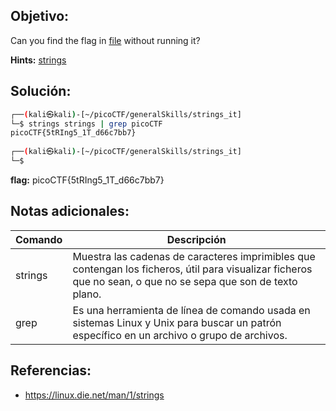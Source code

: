 ## Objetivo:
Can you find the flag in [file](https://jupiter.challenges.picoctf.org/static/94d00153b0057d37da225ee79a846c62/strings) without running it?

**Hints:** [strings](https://linux.die.net/man/1/strings)

## Solución:

```bash
┌──(kali㉿kali)-[~/picoCTF/generalSkills/strings_it]
└─$ strings strings | grep picoCTF
picoCTF{5tRIng5_1T_d66c7bb7}
                                                                                          
┌──(kali㉿kali)-[~/picoCTF/generalSkills/strings_it]
└─$ 
```

**flag:** picoCTF{5tRIng5_1T_d66c7bb7}

## Notas adicionales:
| Comando | Descripción |
| --- | --- |
|  strings | Muestra las cadenas de caracteres imprimibles que contengan los ficheros, útil para visualizar ficheros que no sean, o que no se sepa que son de texto plano. |
| grep | Es una herramienta de línea de comando usada en sistemas Linux y Unix para buscar un patrón específico en un archivo o grupo de archivos. |

## Referencias:
- https://linux.die.net/man/1/strings